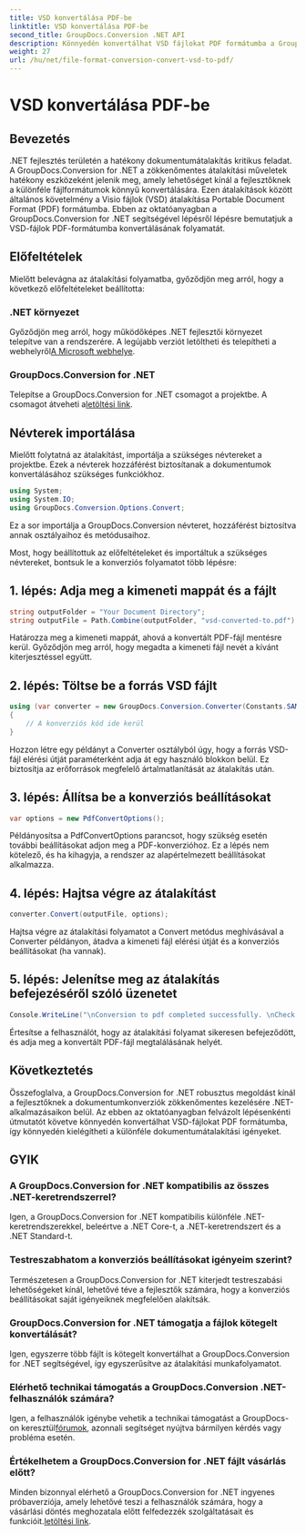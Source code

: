 ```yaml
---
title: VSD konvertálása PDF-be
linktitle: VSD konvertálása PDF-be
second_title: GroupDocs.Conversion .NET API
description: Könnyedén konvertálhat VSD fájlokat PDF formátumba a GroupDocs.Conversion for .NET segítségével. Kövesse lépésenkénti útmutatónkat a zökkenőmentes dokumentumátalakításhoz.
weight: 27
url: /hu/net/file-format-conversion-convert-vsd-to-pdf/
---
```


# VSD konvertálása PDF-be

## Bevezetés
.NET fejlesztés területén a hatékony dokumentumátalakítás kritikus feladat. A GroupDocs.Conversion for .NET a zökkenőmentes átalakítási műveletek hatékony eszközeként jelenik meg, amely lehetőséget kínál a fejlesztőknek a különféle fájlformátumok könnyű konvertálására. Ezen átalakítások között általános követelmény a Visio fájlok (VSD) átalakítása Portable Document Format (PDF) formátumba. Ebben az oktatóanyagban a GroupDocs.Conversion for .NET segítségével lépésről lépésre bemutatjuk a VSD-fájlok PDF-formátumba konvertálásának folyamatát.
## Előfeltételek
Mielőtt belevágna az átalakítási folyamatba, győződjön meg arról, hogy a következő előfeltételeket beállította:
### .NET környezet
 Győződjön meg arról, hogy működőképes .NET fejlesztői környezet telepítve van a rendszerére. A legújabb verziót letöltheti és telepítheti a webhelyről[A Microsoft webhelye](https://dotnet.microsoft.com/download).
### GroupDocs.Conversion for .NET
 Telepítse a GroupDocs.Conversion for .NET csomagot a projektbe. A csomagot átveheti a[letöltési link](https://releases.groupdocs.com/conversion/net/).

## Névterek importálása
Mielőtt folytatná az átalakítást, importálja a szükséges névtereket a projektbe. Ezek a névterek hozzáférést biztosítanak a dokumentumok konvertálásához szükséges funkciókhoz.

```csharp
using System;
using System.IO;
using GroupDocs.Conversion.Options.Convert;
```
Ez a sor importálja a GroupDocs.Conversion névteret, hozzáférést biztosítva annak osztályaihoz és metódusaihoz.

Most, hogy beállítottuk az előfeltételeket és importáltuk a szükséges névtereket, bontsuk le a konverziós folyamatot több lépésre:
## 1. lépés: Adja meg a kimeneti mappát és a fájlt
```csharp
string outputFolder = "Your Document Directory";
string outputFile = Path.Combine(outputFolder, "vsd-converted-to.pdf");
```
Határozza meg a kimeneti mappát, ahová a konvertált PDF-fájl mentésre kerül. Győződjön meg arról, hogy megadta a kimeneti fájl nevét a kívánt kiterjesztéssel együtt.
## 2. lépés: Töltse be a forrás VSD fájlt
```csharp
using (var converter = new GroupDocs.Conversion.Converter(Constants.SAMPLE_VSD))
{
    // A konverziós kód ide kerül
}
```
Hozzon létre egy példányt a Converter osztályból úgy, hogy a forrás VSD-fájl elérési útját paraméterként adja át egy használó blokkon belül. Ez biztosítja az erőforrások megfelelő ártalmatlanítását az átalakítás után.
## 3. lépés: Állítsa be a konverziós beállításokat
```csharp
var options = new PdfConvertOptions();
```
Példányosítsa a PdfConvertOptions parancsot, hogy szükség esetén további beállításokat adjon meg a PDF-konverzióhoz. Ez a lépés nem kötelező, és ha kihagyja, a rendszer az alapértelmezett beállításokat alkalmazza.
## 4. lépés: Hajtsa végre az átalakítást
```csharp
converter.Convert(outputFile, options);
```
Hajtsa végre az átalakítási folyamatot a Convert metódus meghívásával a Converter példányon, átadva a kimeneti fájl elérési útját és a konverziós beállításokat (ha vannak).
## 5. lépés: Jelenítse meg az átalakítás befejezéséről szóló üzenetet
```csharp
Console.WriteLine("\nConversion to pdf completed successfully. \nCheck output in {0}", outputFolder);
```
Értesítse a felhasználót, hogy az átalakítási folyamat sikeresen befejeződött, és adja meg a konvertált PDF-fájl megtalálásának helyét.

## Következtetés
Összefoglalva, a GroupDocs.Conversion for .NET robusztus megoldást kínál a fejlesztőknek a dokumentumkonverziók zökkenőmentes kezelésére .NET-alkalmazásaikon belül. Az ebben az oktatóanyagban felvázolt lépésenkénti útmutatót követve könnyedén konvertálhat VSD-fájlokat PDF formátumba, így könnyedén kielégítheti a különféle dokumentumátalakítási igényeket.
## GYIK
### A GroupDocs.Conversion for .NET kompatibilis az összes .NET-keretrendszerrel?
Igen, a GroupDocs.Conversion for .NET kompatibilis különféle .NET-keretrendszerekkel, beleértve a .NET Core-t, a .NET-keretrendszert és a .NET Standard-t.
### Testreszabhatom a konverziós beállításokat igényeim szerint?
Természetesen a GroupDocs.Conversion for .NET kiterjedt testreszabási lehetőségeket kínál, lehetővé téve a fejlesztők számára, hogy a konverziós beállításokat saját igényeiknek megfelelően alakítsák.
### GroupDocs.Conversion for .NET támogatja a fájlok kötegelt konvertálását?
Igen, egyszerre több fájlt is kötegelt konvertálhat a GroupDocs.Conversion for .NET segítségével, így egyszerűsítve az átalakítási munkafolyamatot.
### Elérhető technikai támogatás a GroupDocs.Conversion .NET-felhasználók számára?
 Igen, a felhasználók igénybe vehetik a technikai támogatást a GroupDocs-on keresztül[fórumok](https://forum.groupdocs.com/c/conversion/11), azonnali segítséget nyújtva bármilyen kérdés vagy probléma esetén.
### Értékelhetem a GroupDocs.Conversion for .NET fájlt vásárlás előtt?
 Minden bizonnyal elérhető a GroupDocs.Conversion for .NET ingyenes próbaverziója, amely lehetővé teszi a felhasználók számára, hogy a vásárlási döntés meghozatala előtt felfedezzék szolgáltatásait és funkcióit.[letöltési link](https://releases.groupdocs.com/).